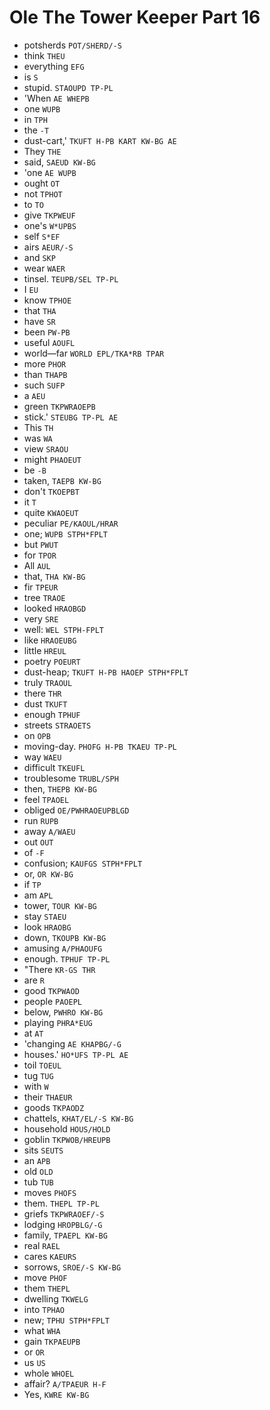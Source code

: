 # Ole The Tower Keeper Part 16

* potsherds `POT/SHERD/-S`
* think `THEU`
* everything `EFG`
* is `S`
* stupid. `STAOUPD TP-PL`
* 'When `AE WHEPB`
* one `WUPB`
* in `TPH`
* the `-T`
* dust-cart,' `TKUFT H-PB KART KW-BG AE`
* They `THE`
* said, `SAEUD KW-BG`
* 'one `AE WUPB`
* ought `OT`
* not `TPHOT`
* to `TO`
* give `TKPWEUF`
* one's `W*UPBS`
* self `S*EF`
* airs `AEUR/-S`
* and `SKP`
* wear `WAER`
* tinsel. `TEUPB/SEL TP-PL`
* I `EU`
* know `TPHOE`
* that `THA`
* have `SR`
* been `PW-PB`
* useful `AOUFL`
* world—far `WORLD EPL/TKA*RB TPAR`
* more `PHOR`
* than `THAPB`
* such `SUFP`
* a `AEU`
* green `TKPWRAOEPB`
* stick.' `STEUBG TP-PL AE`
* This `TH`
* was `WA`
* view `SRAOU`
* might `PHAOEUT`
* be `-B`
* taken, `TAEPB KW-BG`
* don't `TKOEPBT`
* it `T`
* quite `KWAOEUT`
* peculiar `PE/KAOUL/HRAR`
* one; `WUPB STPH*FPLT`
* but `PWUT`
* for `TPOR`
* All `AUL`
* that, `THA KW-BG`
* fir `TPEUR`
* tree `TRAOE`
* looked `HRAOBGD`
* very `SRE`
* well: `WEL STPH-FPLT`
* like `HRAOEUBG`
* little `HREUL`
* poetry `POEURT`
* dust-heap; `TKUFT H-PB HAOEP STPH*FPLT`
* truly `TRAOUL`
* there `THR`
* dust `TKUFT`
* enough `TPHUF`
* streets `STRAOETS`
* on `OPB`
* moving-day. `PHOFG H-PB TKAEU TP-PL`
* way `WAEU`
* difficult `TKEUFL`
* troublesome `TRUBL/SPH`
* then, `THEPB KW-BG`
* feel `TPAOEL`
* obliged `OE/PWHRAOEUPBLGD`
* run `RUPB`
* away `A/WAEU`
* out `OUT`
* of `-F`
* confusion; `KAUFGS STPH*FPLT`
* or, `OR KW-BG`
* if `TP`
* am `APL`
* tower, `TOUR KW-BG`
* stay `STAEU`
* look `HRAOBG`
* down, `TKOUPB KW-BG`
* amusing `A/PHAOUFG`
* enough. `TPHUF TP-PL`
* "There `KR-GS THR`
* are `R`
* good `TKPWAOD`
* people `PAOEPL`
* below, `PWHRO KW-BG`
* playing `PHRA*EUG`
* at `AT`
* 'changing `AE KHAPBG/-G`
* houses.' `HO*UFS TP-PL AE`
* toil `TOEUL`
* tug `TUG`
* with `W`
* their `THAEUR`
* goods `TKPAODZ`
* chattels, `KHAT/EL/-S KW-BG`
* household `HOUS/HOLD`
* goblin `TKPWOB/HREUPB`
* sits `SEUTS`
* an `APB`
* old `OLD`
* tub `TUB`
* moves `PHOFS`
* them. `THEPL TP-PL`
* griefs `TKPWRAOEF/-S`
* lodging `HROPBLG/-G`
* family, `TPAEPL KW-BG`
* real `RAEL`
* cares `KAEURS`
* sorrows, `SROE/-S KW-BG`
* move `PHOF`
* them `THEPL`
* dwelling `TKWELG`
* into `TPHAO`
* new; `TPHU STPH*FPLT`
* what `WHA`
* gain `TKPAEUPB`
* or `OR`
* us `US`
* whole `WHOEL`
* affair? `A/TPAEUR H-F`
* Yes, `KWRE KW-BG`
